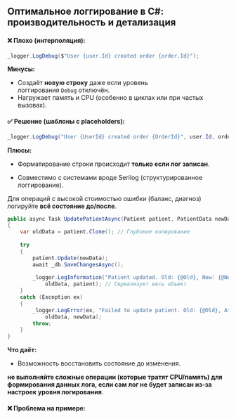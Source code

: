## **Оптимальное логгирование в C#: производительность и детализация**

#### ❌ Плохо (интерполяция):
```csharp
_logger.LogDebug($"User {user.Id} created order {order.Id}"); 
```

**Минусы:**
- Создаёт **новую строку** даже если уровень логгирования `Debug` отключён.
- Нагружает память и CPU (особенно в циклах или при частых вызовах).

#### ✅ Решение (шаблоны с placeholders):
```csharp
_logger.LogDebug("User {UserId} created order {OrderId}", user.Id, order.Id);
```
**Плюсы:**

- Форматирование строки происходит **только если лог записан**.
    
- Совместимо с системами вроде Serilog (структурированное логгирование).

Для операций с высокой стоимостью ошибки (баланс, диагноз) логируйте **всё состояние до/после**.

```csharp
public async Task UpdatePatientAsync(Patient patient, PatientData newData)
{
    var oldData = patient.Clone(); // Глубокое копирование
    
    try
    {
        patient.Update(newData);
        await _db.SaveChangesAsync();
        
        _logger.LogInformation("Patient updated. Old: {@Old}, New: {@New}", 
            oldData, patient); // Сериализует весь объект
    }
    catch (Exception ex)
    {
        _logger.LogError(ex, "Failed to update patient. Old: {@Old}, Attempted: {@New}", 
            oldData, newData);
        throw;
    }
}
```

**Что даёт:**
- Возможность восстановить состояние до изменения.

**не выполняйте сложные операции (которые тратят CPU/память) для формирования данных лога, если сам лог не будет записан из-за настроек уровня логирования**.

#### **❌ Проблема на примере:**
```csharp

```
